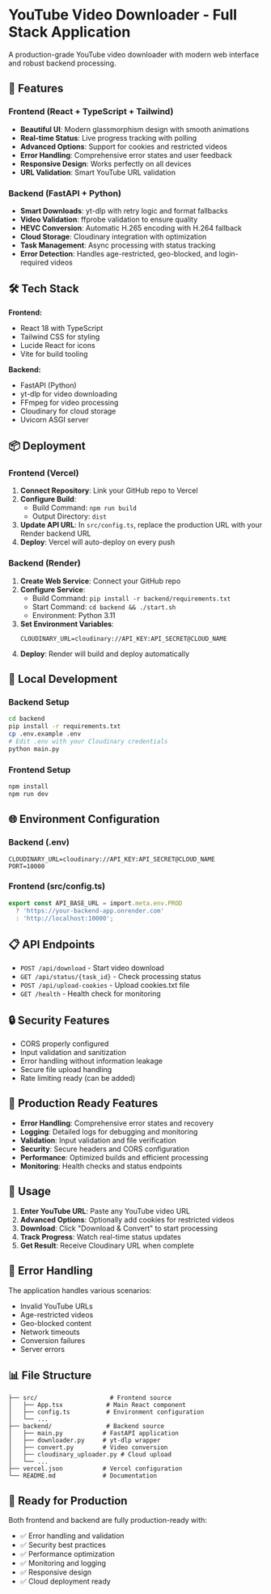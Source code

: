 # YouTube Video Downloader - Full Stack Application

A production-grade YouTube video downloader with modern web interface and robust backend processing.

## 🚀 Features

### Frontend (React + TypeScript + Tailwind)
- **Beautiful UI**: Modern glassmorphism design with smooth animations
- **Real-time Status**: Live progress tracking with polling
- **Advanced Options**: Support for cookies and restricted videos
- **Error Handling**: Comprehensive error states and user feedback
- **Responsive Design**: Works perfectly on all devices
- **URL Validation**: Smart YouTube URL validation

### Backend (FastAPI + Python)
- **Smart Downloads**: yt-dlp with retry logic and format fallbacks
- **Video Validation**: ffprobe validation to ensure quality
- **HEVC Conversion**: Automatic H.265 encoding with H.264 fallback
- **Cloud Storage**: Cloudinary integration with optimization
- **Task Management**: Async processing with status tracking
- **Error Detection**: Handles age-restricted, geo-blocked, and login-required videos

## 🛠 Tech Stack

**Frontend:**
- React 18 with TypeScript
- Tailwind CSS for styling
- Lucide React for icons
- Vite for build tooling

**Backend:**
- FastAPI (Python)
- yt-dlp for video downloading
- FFmpeg for video processing
- Cloudinary for cloud storage
- Uvicorn ASGI server

## 📦 Deployment

### Frontend (Vercel)

1. **Connect Repository**: Link your GitHub repo to Vercel
2. **Configure Build**:
   - Build Command: `npm run build`
   - Output Directory: `dist`
3. **Update API URL**: In `src/config.ts`, replace the production URL with your Render backend URL
4. **Deploy**: Vercel will auto-deploy on every push

### Backend (Render)

1. **Create Web Service**: Connect your GitHub repo
2. **Configure Service**:
   - Build Command: `pip install -r backend/requirements.txt`
   - Start Command: `cd backend && ./start.sh`
   - Environment: Python 3.11
3. **Set Environment Variables**:
   ```
   CLOUDINARY_URL=cloudinary://API_KEY:API_SECRET@CLOUD_NAME
   ```
4. **Deploy**: Render will build and deploy automatically

## 🔧 Local Development

### Backend Setup
```bash
cd backend
pip install -r requirements.txt
cp .env.example .env
# Edit .env with your Cloudinary credentials
python main.py
```

### Frontend Setup
```bash
npm install
npm run dev
```

## 🌐 Environment Configuration

### Backend (.env)
```env
CLOUDINARY_URL=cloudinary://API_KEY:API_SECRET@CLOUD_NAME
PORT=10000
```

### Frontend (src/config.ts)
```typescript
export const API_BASE_URL = import.meta.env.PROD 
  ? 'https://your-backend-app.onrender.com'
  : 'http://localhost:10000';
```

## 📋 API Endpoints

- `POST /api/download` - Start video download
- `GET /api/status/{task_id}` - Check processing status
- `POST /api/upload-cookies` - Upload cookies.txt file
- `GET /health` - Health check for monitoring

## 🔒 Security Features

- CORS properly configured
- Input validation and sanitization
- Error handling without information leakage
- Secure file upload handling
- Rate limiting ready (can be added)

## 🎯 Production Ready Features

- **Error Handling**: Comprehensive error states and recovery
- **Logging**: Detailed logs for debugging and monitoring
- **Validation**: Input validation and file verification
- **Security**: Secure headers and CORS configuration
- **Performance**: Optimized builds and efficient processing
- **Monitoring**: Health checks and status endpoints

## 📱 Usage

1. **Enter YouTube URL**: Paste any YouTube video URL
2. **Advanced Options**: Optionally add cookies for restricted videos
3. **Download**: Click "Download & Convert" to start processing
4. **Track Progress**: Watch real-time status updates
5. **Get Result**: Receive Cloudinary URL when complete

## 🚨 Error Handling

The application handles various scenarios:
- Invalid YouTube URLs
- Age-restricted videos
- Geo-blocked content
- Network timeouts
- Conversion failures
- Server errors

## 📊 File Structure

```
├── src/                    # Frontend source
│   ├── App.tsx            # Main React component
│   ├── config.ts          # Environment configuration
│   └── ...
├── backend/               # Backend source
│   ├── main.py           # FastAPI application
│   ├── downloader.py     # yt-dlp wrapper
│   ├── convert.py        # Video conversion
│   ├── cloudinary_uploader.py # Cloud upload
│   └── ...
├── vercel.json           # Vercel configuration
└── README.md             # Documentation
```

## 🎉 Ready for Production

Both frontend and backend are fully production-ready with:
- ✅ Error handling and validation
- ✅ Security best practices
- ✅ Performance optimization
- ✅ Monitoring and logging
- ✅ Responsive design
- ✅ Cloud deployment ready